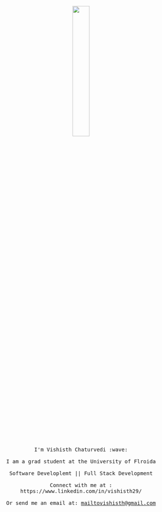 <p align="center">
  <img src="https://media.giphy.com/media/2xPPojqe3mraUXS6dk/giphy.gif" width="30%">
  <br><br>
  <samp>
    I'm Vishisth Chaturvedi :wave:
    <br><br>
    I am a grad student at the University of Flroida 
    <br><br>
    Software Developlemt || Full Stack Development
    <br><br>
    Connect with me at  : https://www.linkedin.com/in/vishisth29/
    <br><br>
    Or send me an email at:
    <a href = "mailto: mailtovishisth@gmail.com">mailtovishisth@gmail.com</a>
  </samp>
</p>
